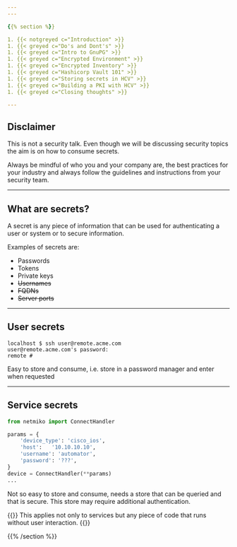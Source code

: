 ```yaml
---
---

{{% section %}}

1. {{< notgreyed c="Introduction" >}}
1. {{< greyed c="Do's and Dont's" >}}
1. {{< greyed c="Intro to GnuPG" >}}
1. {{< greyed c="Encrypted Environment" >}}
1. {{< greyed c="Encrypted Inventory" >}}
1. {{< greyed c="Hashicorp Vault 101" >}}
1. {{< greyed c="Storing secrets in HCV" >}}
1. {{< greyed c="Building a PKI with HCV" >}}
1. {{< greyed c="Closing thoughts" >}}

---
```


## Disclaimer

This is not a security talk. Even though we will be discussing security topics the aim is on how to consume secrets.

Always be mindful of who you and your company are, the best practices for your industry and always follow the guidelines and instructions from your security team.

---

## What are secrets?

A secret is any piece of information that can be used for authenticating a user or system or to secure information.

Examples of secrets are:

- Passwords
- Tokens
- Private keys
- ~~Usernames~~
- ~~FQDNs~~
- ~~Server ports~~

---

## User secrets

``` shell
localhost $ ssh user@remote.acme.com
user@remote.acme.com's password:
remote #
```

Easy to store and consume, i.e. store in a password manager and enter when requested

---

## Service secrets

``` python
from netmiko import ConnectHandler

params = {
    'device_type': 'cisco_ios',
    'host':   '10.10.10.10',
    'username': 'automator',
    'password': '???',
}
device = ConnectHandler(**params)
...
```
Not so easy to store and consume, needs a store that can be queried and that is secure. This store may require additional authentication.


{{<box class="bs-callout bs-callout-info">}}
This applies not only to services but any piece of code that runs without user interaction.
{{</box>}}

{{% /section %}}
